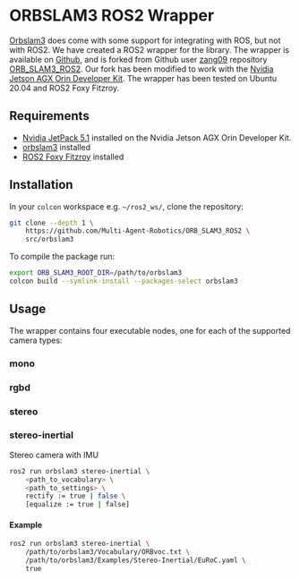 # ORBSLAM3 ROS2 Wrapper

[Orbslam3](https://github.com/UZ-SLAMLab/ORB_SLAM3) does come with some support for integrating with ROS, but not with ROS2. We have created a ROS2 wrapper for the library. The wrapper is available on [Github](https://github.com/Multi-Agent-Robotics/ORB_SLAM3_ROS2), and is forked from Github user [zang09](https://github.com/zang09) repository [ORB_SLAM3_ROS2](https://github.com/zang09/ORB_SLAM3_ROS2). Our fork has been modified to work with the [Nvidia Jetson AGX Orin Developer Kit](https://www.nvidia.com/en-us/autonomous-machines/embedded-systems/jetson-orin/). The wrapper has been tested on Ubuntu 20.04 and ROS2 Foxy Fitzroy.

## Requirements

- [Nvidia JetPack 5.1](https://developer.nvidia.com/embedded/jetpack) installed on the Nvidia Jetson AGX Orin Developer Kit.
- [orbslam3](./orbslam3.md) installed
- [ROS2 Foxy Fitzroy](https://docs.ros.org/en/foxy/Installation.html) installed


## Installation

In your `colcon` workspace e.g. `~/ros2_ws/`, clone the repository:

```bash
git clone --depth 1 \
    https://github.com/Multi-Agent-Robotics/ORB_SLAM3_ROS2 \
    src/orbslam3
```
To compile the package run:

```bash
export ORB_SLAM3_ROOT_DIR=/path/to/orbslam3
colcon build --symlink-install --packages-select orbslam3
```

## Usage

The wrapper contains four executable nodes, one for each of the supported camera types:

### mono

### rgbd

### stereo

### stereo-inertial

Stereo camera with IMU

```bash
ros2 run orbslam3 stereo-inertial \
    <path_to_vocabulary> \
    <path_to_settings> \
    rectify := true | false \
    [equalize := true | false]
```

#### Example

```bash
ros2 run orbslam3 stereo-inertial \
    /path/to/orbslam3/Vocabulary/ORBvoc.txt \
    /path/to/orbslam3/Examples/Stereo-Inertial/EuRoC.yaml \
    true
```